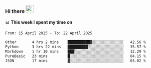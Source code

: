 ### Hi there <a href="https://www.gautamkrishnar.com/"><img src="https://media.giphy.com/media/hvRJCLFzcasrR4ia7z/giphy.gif" width="25px"></a>

📊 **This week I spent my time on**

<!--START_SECTION:waka-->

```txt
From: 15 April 2025 - To: 22 April 2025

Other       4 hrs 2 mins    ██████████▓░░░░░░░░░░░░░░   42.56 %
Python      3 hrs 22 mins   █████████░░░░░░░░░░░░░░░░   35.57 %
Markdown    1 hr 10 mins    ███░░░░░░░░░░░░░░░░░░░░░░   12.29 %
PureBasic   23 mins         █░░░░░░░░░░░░░░░░░░░░░░░░   04.15 %
JSON        17 mins         ▓░░░░░░░░░░░░░░░░░░░░░░░░   03.02 %
```

<!--END_SECTION:waka-->
